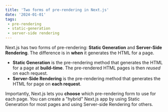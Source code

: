 ```yaml
---
title: 'Two forms of pre-rendering in Next.js'
date: '2024-01-01'
tags:
 - pre-rendering
 - static-generation
 - server-side rendering
---
```


Next.js has two forms of pre-rendering: **Static Generation** and **Server-Side Rendering**. The difference is in **when** it generates the HTML for a page.

- **Static Generation** is the pre-rendering method that generates the HTML for a page at **build-time**. The pre-rendered HTML pages is then _reused_ on each request.
- **Server-Side Rendering** is the pre-rendering method that generates the HTML for page on **each request**.

Importantly, Next.js lets you **choose** which pre-rendering form to use for each page. You can create a "hybrid" Next.js app by using Static Generation for most pages and using Server-side Rendering for others.